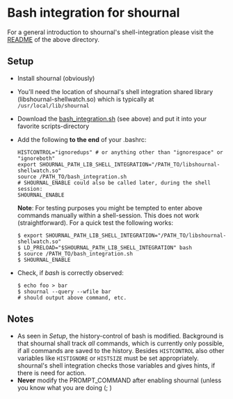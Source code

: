 
# Bash integration for shournal

For a general introduction to shournal's shell-integration
please visit the
[README](../../shell-integration-scripts)
of the above directory.


## Setup
* Install shournal (obviously)
* You'll need the location of shournal's shell integration shared library
 (libshournal-shellwatch.so) which is typically at `/usr/local/lib/shournal`
* Download the [bash_integration.sh](./bash_integration.sh) (see above) and
  put it into your favorite scripts-directory
* Add the following **to the end** of your .bashrc:
  ```
  HISTCONTROL="ignoredups" # or anything other than "ignorespace" or "ignoreboth"
  export SHOURNAL_PATH_LIB_SHELL_INTEGRATION="/PATH_TO/libshournal-shellwatch.so"                                                                                              
  source /PATH_TO/bash_integration.sh                                                                                                                                                        
  # SHOURNAL_ENABLE could also be called later, during the shell session:
  SHOURNAL_ENABLE
  ```
  **Note**: For testing purposes you might be tempted to enter above commands
  manually within a shell-session. This does not work (straightforward).
  For a quick test the following works:
  ```
  $ export SHOURNAL_PATH_LIB_SHELL_INTEGRATION="/PATH_TO/libshournal-shellwatch.so"
  $ LD_PRELOAD="$SHOURNAL_PATH_LIB_SHELL_INTEGRATION" bash
  $ source /PATH_TO/bash_integration.sh
  $ SHOURNAL_ENABLE
  ```

* Check, if *bash* is correctly observed:  
  ```
  $ echo foo > bar
  $ shournal --query --wfile bar
  # should output above command, etc.
  ```

## Notes
* As seen in *Setup*, the history-control of bash is modified. Background
  is that shournal shall track *all* commands, which is currently
  only possible, if all commands are saved to the history.
  Besides `HISTCONTROL` also
  other variables like `HISTIGNORE` or `HISTSIZE` must be set appropriately.
  shournal's shell integration checks those variables and gives hints, if
  there is need for action.
* **Never** modify the PROMPT_COMMAND after enabling shournal
  (unless you know what you are doing (; )
